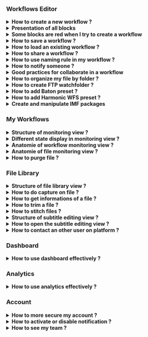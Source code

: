 ### Workflows Editor

<details>
  <summary><b>How to create a new workflow ?</b></summary>
  

  Click on `Workflow Editor` view.
  
 ![Workflow editor](images/workflow-editor-header.png)

Click on `+` button.

  ![Plus button](images/workflow-editor-plus.png)

  Add some blocks and end your workflow with a `Delivery` block.

Select the tool to use for each block (including ingest).

  ![Select tool](images/workflow-select-tool.png)

Fill all red field in each block.

  ![Fill block](images/workflow-fill-block.png)

Select some files to send on `Ingest block`.

  ![Ingest](images/workflow-ingest-files.png)

Click on `Execute workflow`.

  ![Execute](images/workflow-execute.png)
  

</details>

<details>
  <summary><b>Presentation of all blocks</b></summary>

**Ingest :** Allows to upload files to Eolementhe.

- ***Standard :***  upload file with HTTPS protocol.
- ***Standard Object Storage :*** upload file from OVH, AZURE or AMAZON. 
- ***Server File :*** use file already present on the platform.
- ***Premium :*** upload file with Signiant App.
- ***Premium Object Storage :*** upload file with Signiant App from OVH, AZURE or AMAZON.
- ***Internet :*** upload file by URL internet video.
- ***FTP :*** upload file with FTP protocol.
- ***Aspera :*** upload file with Aspera specific protocol.
- ***Live stream :*** upload file from live stream flux.
- ***Twitter :*** upload file from twitter publication.
- ***Dropbox :*** upload file from DropBox account.

**Delivery :** Deliver the generated files (and sources if option added) of the workflow. 

- ***Manual :*** deliver file on Eolementhe platform.
- ***Object Storage :*** deliver file on OVH, AZURE or AMAZON.
- ***Mediashuttle :*** deliver file on mediashuttle portal.
- ***FTP export :*** deliver file on FTP instance.
- ***Youtube :*** deliver file on youtube account.
- ***Aspera connect :*** deliver file with Aspera protocol.
- ***Twitter :***  deliver file on twitter account.
- ***Dropbox :***  deliver file on dropbox account.


**Quality control :** Generates a quality control report in accordance with the preset entered. 

- ***Baton :*** Generate a quality control with Baton.
- ***Photon :*** Generate a quality control for package IMF.
- ***Mediainfo :*** Generate file with informations of media.


**Transcoding :** Generate a new media file in accordance with the preset entered.

- ***Harmonic WFS :*** Transcode file according to your Harmonic WFS workflows/presets.
- ***File360 :*** Transcode file on File360 service.
- ***RewrappAS10 :*** Rewrapp .mxf file with AS10 complient metadata.
- ***ffmpeg :*** Transcode file with ffmpeg.
- ***Titan File :*** Transcode file with Titan File.
- ***Cambria :*** Transcode file with Cambria.


**Loudness :** Generates or corrects errors in the soundtracks of the media file.

- ***Minnetonka ATS :***  Check and fix loudness with Minnetonka.
- ***ffmpeg :*** Check and fix loudness with ffmpeg.


**Metadata :** Add or read metadatas to a media in accordance with the presets.

- ***Metadata :*** Add metadatas according to your preset.
- ***Auto retrieve :*** Retrieves metadatas from media files and generate file with metadatas.


**Pause :** Create a pause in the execution of tasks in the workflow.

**IMF :** Generate an IMF packages with `.mxf` file.

**Subtitle :** Generates, converts or writes subtitles on a media file.

- ***Convert :*** Convert subtitle files to another subtitle file format.
- ***Burn :*** Allows to integrate the subtitle file into a media file. 
- ***Translation Google :*** Generates subtitles with Google translation. 
- ***Translation Microsoft :*** Generates subtitles with Microsoft translation. 
- ***Translation Deepl :***  Generates subtitles with Deepl translation. 
- ***Speech to text :*** Allows to create subtitles using the soundtrack of a media file with Autosub.
- ***Speechmatics :*** Allows you to create subtitles using the soundtrack of a media file with Speechmatic.
- ***VideoIndexer :*** Allows you to create subtitles using the soundtrack of a media file with videoIndexer.

**Antivirus :** Detects the presence of viruses in media files. 

- ***Clamav :*** Generate report with Clamav.


**Trim :** Allow to cut a media to the time codes specified by the user. 

**Expand :** Allow to modify the workflow with parallel or conditions.

- ***Parallel :*** Allow the user to create parallel branches to perform tasks simultaneously. 
- ***Conditional :*** Allows the user to create conditions on different branches for doesn't perform the same work according to the result of the previous block. 


**AI :** Allows to use artificial intelligence to detect faces, tags etc ...

- ***Videobox :*** Detects faces, nudity images and tags with Videobox.
- ***VideoIndexer :***  Detects faces with VideoIndexer.

</details>



<details>
  <summary><b>Some blocks are red when I try to create a workflow</b></summary>
  

  If you see red blocks like the following screenshot, this means that you don't have right to use these blocks.

  Check your contract to see if the dates and tools should be available.

  Contact an administrator at `support@videomenthe.fr` if the blocks should be available.

  ![Workflow red blocks](images/workflow-red-blocks.png)

</details>

<details>
  <summary><b>How to save a workflow ?</b></summary>
  

  Build or load a workflow.

  Click on `save` to save modifications on an existing workflow

  ![Save](images/workflow-save.png)

  Click on `save as` to save as a new workflow. You will be asked to enter a name for this workflow.

  ![Save as](images/workflow-save-as.png)
</details>

<details>
  <summary><b>How to load an existing workflow ?</b></summary>
  

  Click on `Select a workflow`.

  ![Select a workflow](images/workflow-select.png)

  Select the workflow you want to load.
</details>

<details>
  <summary><b>How to share a workflow ?</b></summary>
  

Sharing a workflow means that the users to whom you have shared your workflow will be able to load and use your workflow. But will not be able to modify it.

Load an existing workflow and click on `Share`.

![workflow-share](images/workflow-share.png)

In the modal you can share the workflow. And see the list of users to whom the workflow is shared.

![workflow-share-modal](images/workflow-share-modal.png)

View when you share your workflow. 

![workflow-share-with-other](images/workflow-share-with-other.png)

View when a workflow is shared with you. 

![workflows-share-with-me](images/workflows-share-with-me.png)

</details>


<details>
  <summary><b>How to use naming rule in my workflow ?</b></summary>
  

Click on  `Naming rule`.

![dropdown-manage-naming-rule](images/dropdown-manage-naming-rule.png)


Here you can add naming rules with your custom format. Enter the name of your rule and then you can write the format of naming you want for your files.

Here example of naming rule :

![workflow-namingrule](images/workflow-namingrule.png)

For adding variable in your name like `Days`, `Months`, `File Name` you just have to click on it.

After adding  naming rule, on each block appear this : 

![workflow-naming-rule](images/workflow-naming-rule.png)

So select your naming rule and this will be applied to all output files of the block. 


</details>

<details>
  <summary><b>How to notify someone ?</b></summary>
  

You can notify the status of your workflow to other users with the recipient email feature. 

Recipient email appear in Pause and Delivery block. 

![workflow-recipient-email](images/workflow-recipient-email.png)

The  recipient email allows users added to had the same follow-up as the owner of the workflows (monitoring, notifications, email ...). 

Your own email adress is automatically add in recipient email list.

 You can search all users on platform and if user doesn't exist you can add it by writing his email address in the search bar and pressing enter. And you can supress an existing email from list by clicking in the red trash button.


</details>

<details>
  <summary><b>Good practices for collaborate in a workflow</b></summary>

If you want to create collaborative workflows. Some good practices must be respected.

The easiest way is to use the pause block. At each pause all users in email recipient will have access to the file generated from the previous block. 

Thus all user in recipient will receive an email giving them access to the file generated from the previous block. In addition, they will see the workflow in the monitoring view and edit the file in library file. They will also be able to continue or stop the workflow in monitoring view. 

Let's take a simple example: 

A user starts a translation workflow. However, several translators must access the file in order to be able to correct it. We create the following workflow: 

![workflow-collaborative-subtitle](images/workflow-collaborative-subtitle.png)

Once the workflow is paused. Users in recipient email of the pause block receive the file from previous block (here a speech to text block). So they will just have to correct the subtitles file `.srt`. Once the corrections have been made, one of the users will simply have to continue the pause and the workflow will resume its execution with the corrected subtitle file.

</details>

<details>
  <summary><b>How to organize my file by folder ?</b></summary>

In the `ingest` and `delivery` block you can see a `Destination folder` field that allows you to organize these files with folders.

The `Destination folder` field of the Ingest block allows you to redirect all source files to the folder tree you specified. 

The `Destination folder` field of the Delivery block allows you to redirect all generated files to the folder tree you specified. 

If you leave the fields empty as below: 

![workflow-editor-ingest-delivery-destination-empty](images/workflow-editor-ingest-delivery-destination-empty.png)

All your source and generated files will be sent to the root of your file server eolementhe.

![workflow-editor-ingest-delivery-destination-empty-result](images/workflow-editor-ingest-delivery-destination-empty-result.png)

If you specify the field `Destination folder` you will be able to classify your files simply. 

Example : 

![workflow-editor-ingest-destination-complete](images/workflow-editor-ingest-destination-complete.png)

Here we redirect all the source files to the `eole` folder, which is in the `test` folder. And we redirect all the generated files to the `loudness` folder which is in the `test` folder.

Result in the `File Library`: 

![workflow-editor-ingest-delivery-destination-complete-result](images/workflow-editor-ingest-delivery-destination-complete-result.png)

</details>

<details>
  <summary><b>How to create FTP watchfolder ?</b></summary>

An FTP WatchFolder allows you to specify a folder on an external FTP server. When adding files to this folder all the files added will be taken as source files and launched by eolementhe in a workflow of your choice. 

First you will need to add your FTP server. For that nothing simpler put the `FTP`or `FTP export` option in the ingest or delivery of your workflow.  

Click on `Add Server`

![workflow-ftp-watch-folder-2](images/workflow-ftp-watch-folder-2.png)

Fill in the data relating to your FTP server and click on `Submit`.

![workflow-ftp-watch-folder-3](images/workflow-ftp-watch-folder-3.png)

Now go to the dropdown menu at the top right of eolementhe and click on `FTP Watch Folder`.

![workflow-ftp-watch-folder-1](images/workflow-ftp-watch-folder-1.png)

Select the FTP container you just entered just before. Select the folder that will be watched. Select the folder that will be watched. And click on `Submit`.

![workflow-ftp-watch-folder-5](images/workflow-ftp-watch-folder-5.png)

You should arrive on this page which lists all your Watchfolder folders that you have entered. This is also where you can delete FTP watchfolder by clicking on the red icon.

![workflow-ftp-watch-folder-6](images/workflow-ftp-watch-folder-6.png)

</details>

<details>
  <summary><b>How to add Baton preset ?</b></summary>

First add a `Quality Control` block to your workflow. 

Baton with preset allow quality control according to your requirements. If your test plan list is empty.
You can add a test plan by click on  `Add a test plan`.

![workflow-baton-add-preset-1](images/workflow-baton-add-preset-1.png)

Clicking again on `Add a test plan` and load your test plan. 

![workflow-baton-add-preset-2](images/workflow-baton-add-preset-2.png)

When your test plan is added click on `upload` to load your test plan on your profile. 


![workflow-baton-add-preset-3](images/workflow-baton-add-preset-3.png)

Once uploaded your test plan will be displayed in the list like this (here we add test plan named `aaaaaa`). You can delete or download your test plan from here.

![workflow-baton-add-preset-4](images/workflow-baton-add-preset-4.png)

Return to your workflow and select the added test plan. 

![workflow-baton-add-preset-5](images/workflow-baton-add-preset-5.png)

</details>

<details>
  <summary><b>How to add Harmonic WFS preset ?</b></summary>

First add a `Transcoding`  block to your workflow. 

Harmonic WFS preset allow transcode according to your requirements. If your preset list is empty.
You can add a preset by click on  `Add Presets`.

![workflow-harmonic-add-preset-1](images/workflow-harmonic-add-preset-1.png)

Clicking on `Add Workflow` for add your workflow preset. 
![workflow-harmonic-add-preset-2](images/workflow-harmonic-add-preset-2.png)

When your workflow preset is added click  on `upload` to load.

![workflow-harmonic-add-preset-3](images/workflow-harmonic-add-preset-3.png)

Now add all presets used by your preset workflow and click `upload` again to load your preset on your profile. 

![workflow-harmonic-add-preset-4](images/workflow-harmonic-add-preset-4.png)

Once uploaded your preset will be displayed in the list like this (here we add preset named `EOLE_2`). You can delete or download your test plan from here.

![workflow-harmonic-add-preset-5](images/workflow-harmonic-add-preset-5.png)

Return to your workflow and select the added preset. 

![workflow-harmonic-add-preset-6](images/workflow-harmonic-add-preset-6.png)

</details>

<details>
  <summary><b>Create and manipulate IMF packages</b></summary>

Create a workflow with an IMF package block and with your `.mxf` file in Ingest as below.

![workflow-imf-1](images/workflow-imf-1.png)

When your workflow was executed go to the `File library`. You should have a folder with all of your MFI packages as below :

![workflow-imf-2](images/workflow-imf-2.png)

Click on the label `IMF` in `File library` :

![workflow-IMF-button](images/workflow-IMF-button.png)

This should open a window like the one below.

![workflow-imf-3](images/workflow-imf-3.png)

Eolementhe create a default video. But you can still create your own video with the settings you want with the list of all video files and all audio files. 

![workflow-imf-4](images/workflow-imf-4.png)

Once your media version have been created, you can click on the envelope icon as below : 

![workflow-imf-6](images/workflow-imf-6.png)

You will be redirected to a workflow with `Cambria` transcoding ready to generate your file.

![workflow-imf-7](images/workflow-imf-7.png)

</details>

### My Workflows

<details>
  <summary><b>Structure of monitoring view ?</b></summary>

  Click on `My Workflows` view.
  
  ![workflow-monitoring](images/workflow-monitoring.png)

The `My Workflows` view allow the user to monitor all the workflows you have started. 

![workflow-monitoring-view](images/workflow-monitoring-view.png)

The different buttons allows you to change the monitoring view. 

A button allow you to switch from the `My Workflow` view to the `My File` view. 

![workflow-monitoring-view-button-file](images/workflow-monitoring-view-button-file.png)

And the other button allow you to switch from the `Standard` view which corresponds to all workflows and files sent by the normal ingest. And the `Premium` view that will show all the workflows and files sent by the premium ingest post (Premium mode use Signiant).

![workflow-monitoring-view-button-premium](images/workflow-monitoring-view-button-premium.png)

You can also filter your workflow list by dates, file name, file status, etc... Thanks to the two search bars. 

![workflow-monitoring-search-bar](images/workflow-monitoring-search-bar.png)

</details>



<details>
  <summary><b>Different state display in monitoring view ?</b></summary>

Whether in the file or workflow motoring the steps are categorized by color codes corresponding to states.

Here is an exhaustive list of the different possible statuses. 

![workflow-monitoring-running-task](images/workflow-monitoring-running-task.png)

**Running :** the task is in execution and processing please wait for the end. 

![workflow-monitoring-refused-task](images/workflow-monitoring-refused-task.png)

**Refused :** the task was refused by the platform due to an unforeseen event or insufficient rights. 

![workflow-monitoring-pause-task](images/workflow-monitoring-pause-task.png)

**Paused :** the workflow include a Pause block so when the pause block is encountered, platform wait for the user to validate or refused the pause to continue. 

![workflow-monitoring-partial-task](images/workflow-monitoring-partial-task.png)

**Partial :** workflow are about executing and delivering correctly. But some tasks or files have not been executed correctly and are in error.
 
![workflow-monitoring-completed-task](images/workflow-monitoring-completed-task.png)

**Completed :** workflow are about executing and delivering correctly. All tasks or files in the workflow were executed correctly. 

</details>


<details>
  <summary><b>Anatomie of workflow monitoring view ?</b></summary>

First unfold the details of your workflow by clicking on its name in the list. 

![workflow-monitoring-unfold-workflow](images/workflow-monitoring-unfold-workflow.png)

Then we will be able to see two sub-menus. Two different zones. The first monitoring zone of workflow and the second is the file zone.
As in the first step, unfold the two submenus.

![workflow-monitoring-view-zone](images/workflow-monitoring-view-zone.png)

Now you have the complete workflow monitoring view you can have details of the progress of each tasks of your workflow executed. 

![workflow-monitoring-complete-view](images/workflow-monitoring-complete-view.png)

The name of the workflow used in list had specific format like : Name of workflow with the start date of the workflow and the total size of all source files and generated by the workflow. 

![workflow-monitoring-workflow-title](images/workflow-monitoring-workflow-title.png)


At top of the workflow zone we can see the title of file ingest. Below that show the progress and status of each task in your workflow, with the task information and the files generated by each task. 

![workflow-monitoring-workflow-zone](images/workflow-monitoring-workflow-zone.png)

The file zone. This area contains all the files in the workflow (sources files and generated files). It is also in this area that you will find the deletion information for the different files in your workflow. 

![workflow-monitoring-file-zone](images/workflow-monitoring-file-zone.png)
</details>





<details>
  <summary><b>Anatomie of file monitoring view ?</b></summary>

Click on `My files` button.

![workflow-monitoring-view-button-file-selected](images/workflow-monitoring-view-button-file-selected.png)


In the file monitoring view you can have details of the progress of each task on source file.

![workflow-monitoring-file-file-zone](images/workflow-monitoring-file-file-zone.png)
  
At top of the file zone we can see the title of source file. Below that show the progress and status of each task in your source file, with the task information and the files generated by each task. 
</details>



<details>
  <summary><b>How to purge file ?</b></summary>
  

As specified in the monitoring workflows, the files have a deletion deadline. Each file created is kept on the platform for 5 days before it is automatically deleted. 

![workflow-monitoring-workflow-purge-deadline](images/workflow-monitoring-workflow-purge-deadline.png)

In addition, many options in workflow monitoring allow you to delete files related to a workflow. 

**Purge all files** that purge all sources and generates files of your workflow.

**Purge source only** that purge all sources files of your workflow.

**Purge generated only** that purge all generates files of your workflow.

**Delete workflow** that removes all traces of the workflow on the platform (that delete : sources files, generates files and your workflow in monitoring view).

If you want to delete a specific file you can click on the trash icon of your target file in `My workflow` : 

![workflow-monitoring-delete-specific](images/workflow-monitoring-delete-specific.png)

</details>


### File Library

<details>
  <summary><b>Structure of file library view ?</b></summary>

  Click on `File Library` menu.

![Library](images/library-menu.png)

In the `File Library` view we have on the left all the files related to our account. To open a file in the library, simply click on the file in this section.
![library-view-file-tree](images/library-view-file-tree.png)    
You can search for a specific file or folder using the search bar. 

This icon gives the information of the file: 

![library-icon-info](images/library-icon-info.png)

This icon allows a quick view of the file: 

![library-icon-preview](images/library-icon-preview.png)

The source files are visible with the icon: 

![library-icon-source-file](images/library-icon-source-file.png)

Shared files are visible with the icon: 

![library-icon-share](images/library-icon-share.png)

You can select several files by checking them.

![library-view-file-tree-selected](images/library-view-file-tree-selected.png)
The selections allow you to perform additional actions. 
First, you can delete the selected files. 

![library-button-deleted](images/library-button-deleted.png)

You can also send the files to another folder. 

![library-button-move](images/library-button-move.png)

And finally you can directly start a workflow with the selected files. 

![library-button-launch](images/library-button-launch.png)


<hr>

Now open a file by a double click on this name, it opens on the right side of the library like this: 

![library-file-preview](images/library-file-preview.png)

You can see the file title followed by the number of days remaining before the automatic purge. 

![library-view-file-title](images/library-view-file-title.png)

Then just below it there are two icons. The first one is used to download the file. And the other one is used to delete the file.

![library-view-file-icons](images/library-view-file-icons.png)

We also have labels corresponding to the workflow that was launched on the file. By clicking on this label the platform will redirect you to the workflow monitoring on the clicked workflow. 

![library-view-file-workflow](images/library-view-file-workflow.png)

If you find that the preview video of the File library is too small to work comfortably you can click on the icon below to enlarge the view :

 ![library-view-file-fullscreen](images/library-view-file-fullscreen.png)


A small keyboard icon is above the video player. When you hover your mouse over it, you will see the keyboard shortcuts of the player. 

![library-view-shortcut](images/library-view-shortcut.png)

Below the video player, there are the normal control buttons: `Back, Pause, Forward and take a screenshot`.

![library-view-button-player](images/library-view-button-player.png)

Below the video player, it also has a video playback speed control bar. 

![library-view-button-playbackspeed](images/library-view-button-playbackspeed.png)

On the left of the video player we have a space reserved for screenshots, information and video cutting : 

`Captures view` list and manage all the screenshots taken on this file. 
![library-view-panel-capture](images/library-view-panel-capture.png)


`Information view` lists all available information about the media file. And it also allows you to add metadatas or export them. 
![libray-view-panel-informations](images/libray-view-panel-informations.png)

`Trim view`  trim certain parts of this media file. 
![library-view-panel-trim](images/library-view-panel-trim.png)

</details>

<details>
  <summary><b>How to do capture on file ?</b></summary>
  
Launch your video player. When you want to hang a capture press: 

![library-view-capture-button](images/library-view-capture-button.png)

In the tab `Captures`, the captures linked to the file are displayed on the left of your player. Here you can directly comment them thanks to the field : 

![library-view-capture-view](images/library-view-capture-view.png)

You can bring your video player to the frame of your capture click by simply clicking on the timecode below the image.

 ![library-view-capture-timecode](images/library-view-capture-timecode.png)

You can delete a capture by clicking on the icon: 

![library-view-capture-supress](images/library-view-capture-supress.png)

Finally you can export all your captures in `pdf` or `csv` format with the following two buttons :

![library-view-capture-export](images/library-view-capture-export.png)

</details>

<details>
  <summary><b>How to get informations of a file ?</b></summary>


In the tab `Information` you can have the complete list of information about the file.  

  ![library-view-information-complete](images/library-view-information-complete.png)
  

We also have access to the metadatas of the file (if there are any) : 

![library-view-information-metadata-list](images/library-view-information-metadata-list.png)


We can also export the information in `.pdf` format or add metadatas to the file using these buttons: 

![library-view-information-button-export-add](images/library-view-information-button-export-add.png)


</details>

<details>
  <summary><b>How to trim a file ?</b></summary>


In the `Trim` tab you can extract a part of the media file. 
For that nothing simpler than two timecodes that delimit the trim of your video. 

![library-view-trim-1](images/library-view-trim-1.png)

The timescode input fields are automatically set to the timecode of your video being played back. Then click on `Trim`. 

![library-view-trim-2](images/library-view-trim-2.png)

Wait a little while : 

![library-view-trim-3](images/library-view-trim-3.png)

Your file was created and named in the format `BaseName_trim_trim_timecode1_timecode2` in your file Library.

![library-view-trim-4](images/library-view-trim-4.png)

</details>

<details>
  <summary><b>How to stitch files ?</b></summary>


In `File Library`, select several only files with the same extension by checking them.

![library-stitch-preview](images/library-stitch-preview.png)

Option appears `Stitch files`. That stitch all selected file.

![library-button-stitch](images/library-button-stitch.png)

Stitch option had a specific interface for stitch our selected file.
![library-stitch-1](images/library-stitch-1.png)

First select the file to put first by clicking on the icon: 

![library-button-stitch-add](images/library-button-stitch-add.png)

A view of your output file is displayed. Here you can see the name of the output file. And we can see the timeline of our output file with our first file added. 

![library-stitch-2](images/library-stitch-2.png)

Now let's add the second file. We can see on the timeline the white separation that marks the separation of our two files added.

![library-stitch-3](images/library-stitch-3.png)

You can reset your timeline by clicking on : 

![library-button-stitch-restart](images/library-button-stitch-restart.png)

Or create the file by clicking on: 

![library-stitch-final-button](images/library-stitch-final-button.png)

</details>


<details>
  <summary><b>Structure of subtitle editing view ?</b></summary>


Click on `File Library` menu.

  ![Library](images/library-menu.png)

Click on an `SRT` file.

![library-view-structure-1](images/library-view-structure-1.png)

If your view library does not include timecodes and other informations as above, you are in simplified view. You will just have to click on the button like below for complete view : 

![library-view-subtitle](images/library-view-subtitle.png)

The current subtitle is displayed as follows.

![library-view-structure-2](images/library-view-structure-2.png)

If you click on the character limits a modal opens allowing you to change the limits for all the file.

![library-view-structure-3](images/library-view-structure-3.png)

If you change the limit and some captions have more words per second than your limit they will appear in red like this : 
![library-view-structure-11](images/library-view-structure-11.png)

If you want to put your media player on a particular caption, just click on the subtitles caption timecode surrounded in red below :

![library-view-structure-4](images/library-view-structure-4.png)

If you want to change the timecodes you just have to click on the icon (surrounded in red below) next to the timecode to change it.

![library-view-structure-5](images/library-view-structure-5.png)

By clicking on icons bellow you could advance or reverse your capture by 100 miliseconds. 

![library-view-structure-6](images/library-view-structure-6.png)

You can delete a subtitles caption by clicking on the icon surrounded in red below.

![library-view-structure-7](images/library-view-structure-7.png)

You can add a caption by clicking on the icon surrounded in red below (the subtitles captions are added underneath)

![library-view-structure-8](images/library-view-structure-8.png)

By clicking on icons bellow you could advance or reverse by 100 miliseconds all subtitles captions of your file. 

![library-view-structure-9](images/library-view-structure-9.png)

When you have finished working on your subtitles, don't forget to save with the following button: 

![library-view-structure-10](images/library-view-structure-10.png)

</details>

<details>
  <summary> <b>How to open the subtitle editing view ?</b></summary>


Click on `File Library` menu.

  ![Library](images/library-menu.png)

  Click on an `SRT` file.
  
  Only subtitles with .srt extension will show the subtitle editing interface.

  ![Subtitle editing](images/library-subtitle-editing.png)

If your view library does not include timecodes and other informations as above, you are in simplified view. You will just have to click on the button below for complete view : 

![library-view-subtitle](images/library-view-subtitle.png)
</details>


<details>
  <summary><b>How to contact an other user on platform ?</b></summary>
  
On Eolementhe you can contact other user and talk to them. This messaging system are per file. Each file has its own messaging system and allows different users working on the same file to communicate simply.

  Click on `File Library` menu and open your media file.

  ![Library](images/library-menu.png)


To open the conversation of file click on the icon indicated by the red arrows at the bottom right on the image below. 

![workflow-library-chat](images/workflow-library-chat.png)

And now communicate simply.

![workflow-library-chat-example](images/workflow-library-chat-example.png)

</details>


### Dashboard

<details>
  <summary><b>How to use dashboard effectively ?</b>     </summary>


Click on `Dashboard` menu.  

![dashboard-header](images/dashboard-header.png)

In the Dashboard view you can see all the file with executed task in detail. 
The advantage of the dashboard is that there are many filters to apply to searches.

You will have something like this: 

![dashboard-complete-view](images/dashboard-complete-view.png)

If you click on a file raw that redirect your platform on `File library` on the file you clicked : 

![dashboard-click-raw](images/dashboard-click-raw.png)

The select allows you to add or remove rows from the table. In order to customize your dashboard and not have any information that is useless for you. 

![dashboard-select-filter](images/dashboard-select-filter.png)

Select your custom period : 

![dashboard-period-select-filter](images/dashboard-period-select-filter.png)

We can also change the way the rows of your table are ordered by clicking on the icon next to the name of the column we want to order : 

![dashboard-icon-ordered](images/dashboard-icon-ordered.png)

We also have labels in the State column corresponding to the workflow that was launched on the file. By clicking on this label the platform will redirect you to the `My Workflow` view monitoring on the clicked workflow. 

![dashboard-status-label](images/dashboard-status-label.png)
</details>


### Analytics

<details>
  <summary><b>How to use analytics effectively ?</b>     </summary>


Click on `Analytics` menu.  
  

![analytics-header](images/analytics-header.png)


Analytics allow to have a follow-up of the activity of one or more users over a given period of time.

![analytics-view-complete](images/analytics-view-complete.png)

Select a user email and a period.
Then an interface of the following form will be displayed : 

![analytics-interface-view](images/analytics-interface-view.png)

A list of selected emails is displayed. Allowing the management of our analytics.You can export report as a PDF or CSV file with both export buttons. 

Below example of one schema of the activity report.

![analytics-graphic](images/analytics-graphic.png)

</details>

### Account


<details>
  <summary><b>How to more secure my account ?</b></summary>

  Click on `Enable 2FA`.

![dropdown-manage-2FA](images/dropdown-manage-2FA.png)

After a modal will ask you: 

![2FA-modal](images/2FA-modal.png)

If you click on `yes` then you will activate the 2FA. 

Next login on the platform you will be asked this: 

![2FA-login](images/2FA-login.png)
Code received by email to the email address of your account. 

</details>


<details>
  <summary><b>How to activate or disable notification ?</b></summary>

  If disabled click on `Activate notification`.

![dropdown-manage-notification](images/dropdown-manage-notification.png)

If activated click on `Disable notification`.

![dropdown-manage-notification-disab](images/dropdown-manage-notification-disab.png)

</details>


<details>
  <summary><b>How to see my team ?</b></summary>

  Click on `Teams`.

![dropdown-manage-team](images/dropdown-manage-team.png)

If a team exists that behaves like this it will be displayed like this.

![team-view](images/team-view.png)

  After that, just click on it to get all the information (if u are a simple user you can only see your team manager. Only manager can see all users of team).
![team-complete-view](images/team-complete-view.png)

</details>


